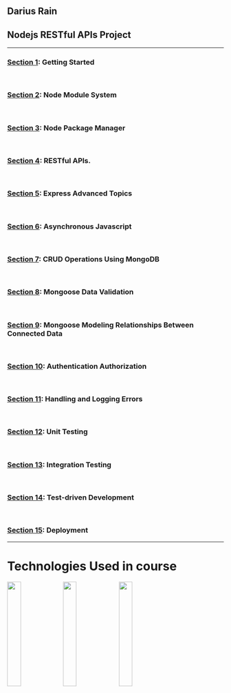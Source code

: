 <h2>Darius Rain <h2>
<h2>Nodejs RESTful APIs Project</h2>
<hr>

<div>
  
  <h3><a href="#">Section 1</a>: Getting Started</h3>
  <br>
  <h3><a href="#">Section 2</a>: Node Module System</h3>
  <br>
  <h3><a href="#">Section 3</a>: Node Package Manager</h3>
  <br>
  <h3><a href="https://github.com/DariusRain/nodejs-course/tree/master/section-4-restful-api">Section 4</a>: RESTful APIs.</h3>
  <br>
  <h3><a href="https://github.com/DariusRain/nodejs-course/tree/master/section-5-asynchronous-javascript">Section 5</a>: Express Advanced Topics</h3>
  <br>
  <h3><a href="#">Section 6</a>: Asynchronous Javascript</h3>
  <br>
  <h3><a href="#">Section 7</a>: CRUD Operations Using MongoDB</h3>
  <br>
  <h3><a href="#">Section 8</a>: Mongoose Data Validation</h3>
  <br>
  <h3><a href="#">Section 9</a>: Mongoose Modeling Relationships Between Connected Data</h3>
  <br>
  <h3><a href="#">Section 10</a>: Authentication Authorization</h3>
  <br>
  <h3><a href="#">Section 11</a>: Handling and Logging Errors</h3>
  <br>
  <h3><a href="#">Section 12</a>: Unit Testing</h3>
  <br>
  <h3><a href="#">Section 13</a>: Integration Testing</h3>
  <br>
  <h3><a href="#">Section 14</a>: Test-driven Development</h3>
  <br>
  <h3><a href="#">Section 15</a>: Deployment</h3>

  

</div>
<hr>
<div height="300px">
<h1>Technologies Used in course</h2>
<a href="https://nodejs.org/en/"><img width="25%" height="25%" src="https://cdn.freebiesupply.com/logos/large/2x/nodejs-1-logo-png-transparent.png"></a>
<a href="https://www.npmjs.com/package/express"><img width="25%" height="25%" src="https://i.cloudup.com/zfY6lL7eFa-3000x3000.png"></a>
<a href="https://www.mongodb.com/"><img width="25%" height="25%" src="https://icons-for-free.com/iconfiles/png/512/development+logo+mongodb+programming+icon-1320184807578986595.png"></a>

</div>

